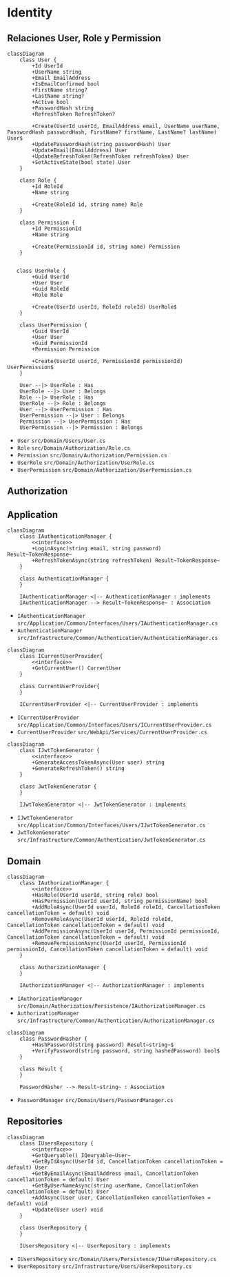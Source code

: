 # Identity

## Relaciones User, Role y Permission

```mermaid
classDiagram
    class User {
        +Id UserId
        +UserName string
        +Email EmailAddress
        +IsEmailConfirmed bool
        +FirstName string?
        +LastName string?
        +Active bool
        +PasswordHash string
        +RefreshToken RefreshToken?

        +Create(UserId userId, EmailAddress email, UserName userName, PasswordHash passwordHash, FirstName? firstName, LastName? lastName) User$
        +UpdatePasswordHash(string passwordHash) User
        +UpdateEmail(EmailAddress) User
        +UpdateRefreshToken(RefreshToken refreshToken) User
        +SetActiveState(bool state) User
    }

    class Role {
        +Id RoleId
        +Name string

        +Create(RoleId id, string name) Role
    }

    class Permission {
        +Id PermissionId
        +Name string

        +Create(PermissionId id, string name) Permission
    }


   class UserRole {
        +Guid UserId
        +User User
        +Guid RoleId
        +Role Role

        +Create(UserId userId, RoleId roleId) UserRole$
    }

    class UserPermission {
        +Guid UserId
        +User User
        +Guid PermissionId
        +Permission Permission

        +Create(UserId userId, PermissionId permissionId) UserPermission$
    }

    User --|> UserRole : Has
    UserRole --|> User : Belongs
    Role --|> UserRole : Has
    UserRole --|> Role : Belongs
    User --|> UserPermission : Has
    UserPermission --|> User : Belongs
    Permission --|> UserPermission : Has
    UserPermission --|> Permission : Belongs
```

- `User` `src/Domain/Users/User.cs`
- `Role` `src/Domain/Authorization/Role.cs`
- `Permission` `src/Domain/Authorization/Permission.cs`
- `UserRole` `src/Domain/Authorization/UserRole.cs`
- `UserPermission` `src/Domain/Authorization/UserPermission.cs`

## Authorization

## Application

```mermaid
classDiagram
    class IAuthenticationManager {
        <<interface>>
        +LoginAsync(string email, string password) Result~TokenResponse~
        +RefreshTokenAsync(string refreshToken) Result~TokenResponse~
    }

    class AuthenticationManager {
    }

    IAuthenticationManager <|-- AuthenticationManager : implements
    IAuthenticationManager --> Result~TokenResponse~ : Association
```

- `IAuthenticationManager` `src/Application/Common/Interfaces/Users/IAuthenticationManager.cs`
- `AuthenticationManager` `src/Infrastructure/Common/Authentication/AuthenticationManager.cs`

```mermaid
classDiagram
    class ICurrentUserProvider{
        <<interface>>
        +GetCurrentUser() CurrentUser
    }

    class CurrentUserProvider{
    }

    ICurrentUserProvider <|-- CurrentUserProvider : implements
```

- `ICurrentUserProvider` `src/Application/Common/Interfaces/Users/ICurrentUserProvider.cs`
- `CurrentUserProvider` `src/WebApi/Services/CurrentUserProvider.cs`

```mermaid
classDiagram
    class IJwtTokenGenerator {
        <<interface>>
        +GenerateAccessTokenAsync(User user) string
        +GenerateRefreshToken() string
    }

    class JwtTokenGenerator {
    }

    IJwtTokenGenerator <|-- JwtTokenGenerator : implements
```

- `IJwtTokenGenerator` `src/Application/Common/Interfaces/Users/IJwtTokenGenerator.cs`
- `JwtTokenGenerator` `src/Infrastructure/Common/Authentication/JwtTokenGenerator.cs`

## Domain

```mermaid
classDiagram
    class IAuthorizationManager {
        <<interface>>
        +HasRole(UserId userId, string role) bool
        +HasPermission(UserId userId, string permissionName) bool
        +AddRoleAsync(UserId userId, RoleId roleId, CancellationToken cancellationToken = default) void
        +RemoveRoleAsync(UserId userId, RoleId roleId, CancellationToken cancellationToken = default) void
        +AddPermissionAsync(UserId userId, PermissionId permissionId, CancellationToken cancellationToken = default) void
        +RemovePermissionAsync(UserId userId, PermissionId permissionId, CancellationToken cancellationToken = default) void
    }

    class AuthorizationManager {
    }

    IAuthorizationManager <|-- AuthorizationManager : implements
```

- `IAuthorizationManager` `src/Domain/Authorization/Persistence/IAuthorizationManager.cs`
- `AuthorizationManager` `src/Infrastructure/Common/Authentication/AuthorizationManager.cs`

```mermaid
classDiagram
    class PasswordHasher {
        +HashPassword(string password) Result~string~$
        +VerifyPassword(string password, string hashedPassword) bool$
    }

    class Result {
    }

    PasswordHasher --> Result~string~ : Association
```

- `PasswordManager` `src/Domain/Users/PasswordManager.cs`

## Repositories

```mermaid
classDiagram
    class IUsersRepository {
        <<interface>>
        +GetQueryable() IQeuryable~User~
        +GetByIdAsync(UserId id, CancellationToken cancellationToken = default) User
        +GetByEmailAsync(EmailAddress email, CancellationToken cancellationToken = default) User
        +GetByUserNameAsync(string userName, CancellationToken cancellationToken = default) User
        +AddAsync(User user, CancellationToken cancellationToken = default) void
        +Update(User user) void
    }

    class UserRepository {
    }

    IUsersRepository <|-- UserRepository : implements
```

- `IUsersRepository` `src/Domain/Users/Persistence/IUsersRepository.cs`
- `UserRepository` `src/Infrastructure/Users/UserRepository.cs`
